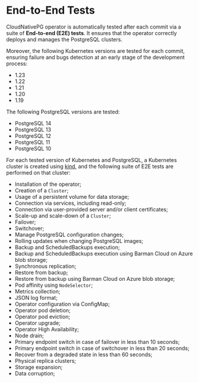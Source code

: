 # End-to-End Tests

CloudNativePG operator is automatically tested after each
commit via a suite of **End-to-end (E2E) tests**. It ensures that
the operator correctly deploys and manages the PostgreSQL clusters.

Moreover, the following Kubernetes versions are tested for each commit,
ensuring failure and bugs detection at an early stage of the development
process:

* 1.23
* 1.22
* 1.21
* 1.20
* 1.19

The following PostgreSQL versions are tested:

* PostgreSQL 14
* PostgreSQL 13
* PostgreSQL 12
* PostgreSQL 11
* PostgreSQL 10

For each tested version of Kubernetes and PostgreSQL, a Kubernetes
cluster is created using [kind](https://kind.sigs.k8s.io/),
and the following suite of E2E tests are performed on that cluster:

* Installation of the operator;
* Creation of a `Cluster`;
* Usage of a persistent volume for data storage;
* Connection via services, including read-only;
* Connection via user-provided server and/or client certificates;
* Scale-up and scale-down of a `Cluster`;
* Failover;
* Switchover;
* Manage PostgreSQL configuration changes;
* Rolling updates when changing PostgreSQL images;
* Backup and ScheduledBackups execution;
* Backup and ScheduledBackups execution using Barman Cloud on Azure blob storage;
* Synchronous replication;
* Restore from backup;
* Restore from backup using Barman Cloud on Azure blob storage;
* Pod affinity using `NodeSelector`;
* Metrics collection;
* JSON log format;
* Operator configuration via ConfigMap;
* Operator pod deletion;
* Operator pod eviction;
* Operator upgrade;
* Operator High Availability;
* Node drain;
* Primary endpoint switch in case of failover in less than 10 seconds;
* Primary endpoint switch in case of switchover in less than 20 seconds;
* Recover from a degraded state in less than 60 seconds;
* Physical replica clusters;
* Storage expansion;
* Data corruption;
